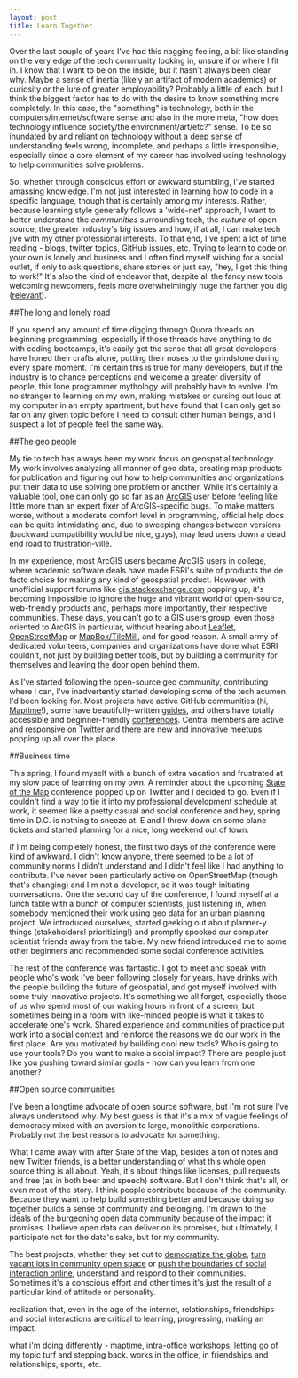 ```yaml
---
layout: post
title: Learn Together
---
```



Over the last couple of years I've had this nagging feeling, a bit like standing on the very edge of the tech community looking in, unsure if or where I fit in. I know that I want to be on the inside, but it hasn't always been clear why. Maybe a sense of inertia (likely an artifact of modern academics) or curiosity or the lure of greater employability? Probably a little of each, but I think the biggest factor has to do with the desire to know something more completely. In this case, the "something" is technology, both in the computers/internet/software sense and also in the more meta, "how does technology influence society/the environment/art/etc?" sense. To be so inundated by and reliant on technology without a deep sense of understanding feels wrong, incomplete, and perhaps a little irresponsible, especially since a core element of my career has involved using technology to help communities solve problems. 

So, whether through conscious effort or awkward stumbling, I've started amassing knowledge. I'm not just interested in learning how to code in a specific language, though that is certainly among my interests. Rather, because learning style generally follows a 'wide-net' approach, I want to better understand the *communities* surrounding tech, the *culture* of open source, the greater industry's big issues and how, if at all, I can make tech jive with my other professional interests. To that end, I've spent a lot of time reading - blogs, twitter topics, GitHub issues, etc. Trying to learn to code on your own is lonely and business and I often find myself wishing for a social outlet, if only to ask questions, share stories or just say, "hey, I got this thing to work!" It's also the kind of endeavor that, despite all the fancy new tools welcoming newcomers, feels more overwhelmingly huge the farther you dig ([relevant](http://matt.might.net/articles/phd-school-in-pictures/)). 

##The long and lonely road

If you spend any amount of time digging through Quora threads on beginning programming, especially if those threads have anything to do with coding bootcamps, it's easily get the sense that all great developers have honed their crafts alone, putting their noses to the grindstone during every spare moment. I'm certain this is true for many developers, but if the industry is to chance perceptions and welcome a greater diversity of people, this lone programmer mythology will probably have to evolve. I'm no stranger to learning on my own, making mistakes or cursing out loud at my computer in an empty apartment, but have found that I can only get so far on any given topic before I need to consult other human beings, and I suspect a lot of people feel the same way. 

##The geo people

My tie to tech has always been my work focus on geospatial technology. My work involves analyzing all manner of geo data, creating map products for publication and figuring out how to help communities and organizations put their data to use solving one problem or another. While it's certainly a valuable tool, one can only go so far as an [ArcGIS](http://www.esri.com/software/arcgis) user before feeling like little more than an expert fixer of ArcGIS-specific bugs. To make matters worse, without a moderate comfort level in programming, official help docs can be quite intimidating and, due to sweeping changes between versions (backward compatibility would be nice, guys), may lead users down a dead end road to frustration-ville. 

In my experience, most ArcGIS users became ArcGIS users in college, where academic software deals have made ESRI's suite of products the de facto choice for making any kind of geospatial product. However, with unofficial support forums like [gis.stackexchange.com](http://gis.stackexchange.com/) popping up, it's becoming impossible to ignore the huge and vibrant world of open-source, web-friendly products and, perhaps more importantly, their respective communities. These days, you can't go to a GIS users group, even those oriented to ArcGIS in particular, without hearing about [Leaflet](http://leafletjs.com/), [OpenStreetMap](http://www.openstreetmap.org/#map=5/51.500/-0.100) or [MapBox/TileMill](https://www.mapbox.com/tilemill/), and for good reason. A small army of dedicated volunteers, companies and organizations have done what ESRI couldn't, not just by building better tools, but by building a community for themselves and leaving the door open behind them. 

As I've started following the open-source geo community, contributing where I can, I've inadvertently started developing some of the tech acumen I'd been looking for. Most projects have active GitHub communities (hi, [Maptime](https://github.com/maptime)!), some have beautifully-written [guides](https://www.mapbox.com/foundations/), and others have totally accessible and beginner-friendly [conferences](http://stateofthemap.us/). Central members are active and responsive on Twitter and there are new and innovative meetups popping up all over the place. 

##Business time

This spring, I found myself with a bunch of extra vacation and frustrated at my slow pace of learning on my own. A reminder about the upcoming [State of the Map](http://stateofthemap.us/) conference popped up on Twitter and I decided to go. Even if I couldn't find a way to tie it into my professional development schedule at work, it seemed like a pretty casual and social conference and hey, spring time in D.C. is nothing to sneeze at. E and I threw down on some plane tickets and started planning for a nice, long weekend out of town. 

If I'm being completely honest, the first two days of the conference were kind of awkward. I didn't know anyone, there seemed to be a lot of community norms I didn't understand and I didn't feel like I had anything to contribute. I've never been particularly active on OpenStreetMap (though that's changing) and I'm not a developer, so it was tough initiating conversations. One the second day of the conference, I found myself at a lunch table with a bunch of computer scientists, just listening in, when somebody mentioned their work using geo data for an urban planning project. We introduced ourselves, started geeking out about planner-y things (stakeholders! prioritizing!) and promptly spooked our computer scientist friends away from the table. My new friend introduced me to some other beginners and recommended some social conference activities. 

The rest of the conference was fantastic. I got to meet and speak with people who's work I've been following closely for years, have drinks with the people building the future of geospatial, and got myself involved with some truly innovative projects. It's something we all forget, especially those of us who spend most of our waking hours in front of a screen, but sometimes being in a room with like-minded people is what it takes to accelerate one's work. Shared experience and communities of practice put work into a social context and reinforce the reasons we do our work in the first place. Are you motivated by building cool new tools? Who is going to use your tools? Do you want to make a social impact? There are people just like you pushing toward similar goals - how can you learn from one another? 

##Open source communities

I've been a longtime advocate of open source software, but I'm not sure I've always understood why. My best guess is that it's a mix of vague feelings of democracy mixed with an aversion to large, monolithic corporations. Probably not the best reasons to advocate for something. 

What I came away with after State of the Map, besides a ton of notes and new Twitter friends, is a better understanding of what this whole open source thing is all about. Yeah, it's about things like licenses, pull requests and free (as in both beer and speech) software. But I don't think that's all, or even most of the story. I think people contribute because of the community. Because they want to help build something better and because doing so together builds a sense of community and belonging. I'm drawn to the ideals of the burgeoning open data community because of the impact it promises. I believe open data can deliver on its promises, but ultimately, I participate not for the data's sake, but for my community.

The best projects, whether they set out to [democratize the globe](www.openstreetmap.org), [turn vacant lots in community open space](http://neighbor-space.org/) or [push the boundaries of social interaction online](http://www.zefrank.com/theshow/), understand and respond to their communities. Sometimes it's a conscious effort and other times it's just the result of a particular kind of attitude or personality.       

realization that, even in the age of the internet, relationships, friendships and social interactions are critical to learning, progressing, making an impact. 

what i'm doing differently - maptime, intra-office workshops, letting go of my topic turf and stepping back. works in the office, in friendships and relationships, sports, etc. 

